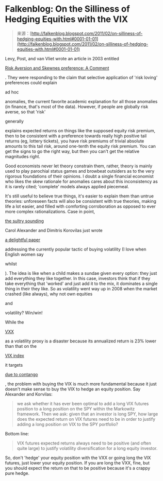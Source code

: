 <!--yml
category: 未分类
date: 2024-05-12 21:08:27
-->

# Falkenblog: On the Silliness of Hedging Equities with the VIX

> 来源：[http://falkenblog.blogspot.com/2011/02/on-silliness-of-hedging-equities-with.html#0001-01-01](http://falkenblog.blogspot.com/2011/02/on-silliness-of-hedging-equities-with.html#0001-01-01)

Levy, Post, and van Vliet wrote an article in 2003 entitled

[Risk Aversion and Skewnes preference: A Comment](http://papers.ssrn.com/sol3/papers.cfm?abstract_id=411660)

. They were responding to the claim that selective application of 'risk loving' preferences could explain

ad hoc

anomalies, the current favorite academic explanation for all those anomalies (in finance, that's most of the data). However, if people are globally risk averse, so that 'risk'

generally

explains expected returns on things like the supposed equity risk premium, then to be consistent with a preference towards really high positive tail returns (eg, lottery tickets), you have risk premiums of trivial absolute amounts to this tail risk, around one-tenth the equity risk premium. You can get the signs to go the right way, but then you can't get the relative magnitudes right.

Good economists never let theory constrain them, rather, theory is mainly used to play parochial status games and browbeat outsiders as to the very rigorous foundations of their opinions. I doubt a single financial economist who likes the skew rationale for anomalies cares about this inconsistency as it is rarely cited; 'complete' models always applied piecemeal.

It's still useful to believe true things, it's easier to explain them than untrue theories: unforeseen facts will also be consistent with true theories, making life a lot easier, and filled with comforting corroboration as opposed to ever more complex rationalizations. Case in point,

[the sultry sounding](http://www.youtube.com/watch?v=97gRQPK_F1s)

Carol Alexander and Dimitris Korovilas just wrote

[a delightful paper](http://papers.ssrn.com/sol3/papers.cfm?abstract_id=1752389)

addressing the currently popular tactic of buying volatility (I love when English women say

whilst

). The idea is like when a child makes a sundae given every option: they just add everything they like together. In this case, investors think that if they take everything that 'worked' and just add it to the mix, it dominates a single thing in their they like. So as volatility went way up in 2008 when the market crashed (like always), why not own equities

and

volatility? Win/win!

While the

[VXX](http://seekingalpha.com/article/117869-vxx-vxz-etns-allow-you-to-buy-volatility)

as a volatility proxy is a disaster because its annualized return is 23% lower than that on the

[VIX index](http://en.wikipedia.org/wiki/VIX)

it targets

[due to contango](http://falkenblog.blogspot.com/2010/11/vxx-risk-premium.html)

, the problem with buying the VIX is much more fundamental because it just doesn't make sense to buy the VIX to hedge an equity position. Say Alexander and Korvilas:

> we ask whether it has ever been optimal to add a long VIX futures position to a long position on the SPY within the Markowitz framework. Then we ask: given that an investor is long SPY, how large does the expected return on VIX futures need to be in order to justify adding a long position on VIX to the SPY portfolio?

Bottom line:

> VIX futures expected returns always need to be positive (and often quite large) to justify volatility diversification for a long equity investor.

So, don't 'hedge' your equity position with the VXX or going long the VIX futures, just lower your equity position. If you are long the VXX, fine, but you should expect the return on that to be positive because it's a crappy pure hedge.